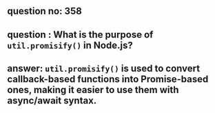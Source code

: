 
      
## question no: 358

## question : What is the purpose of `util.promisify()` in Node.js?

## answer: `util.promisify()` is used to convert callback-based functions into Promise-based ones, making it easier to use them with async/await syntax.
      